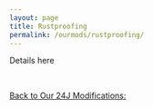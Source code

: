 ```yaml
---
layout: page
title: Rustproofing
permalink: /ourmods/rustproofing/
---
```


Details here

<br>

[Back to Our 24J Modifications:](/ourmods/)

